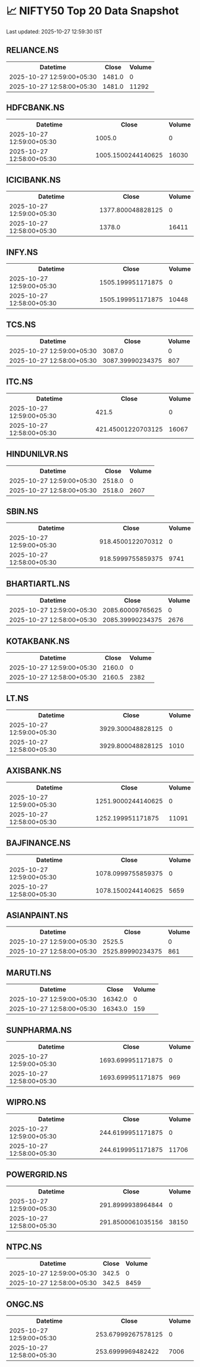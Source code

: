 # 📈 NIFTY50 Top 20 Data Snapshot

Last updated: 2025-10-27 12:59:30 IST

## RELIANCE.NS

<table>
  <tr><th>Datetime</th><th>Close</th><th>Volume</th></tr>
  <tr><td>2025-10-27 12:59:00+05:30</td><td>1481.0</td><td>0</td></tr>
  <tr><td>2025-10-27 12:58:00+05:30</td><td>1481.0</td><td>11292</td></tr>
</table>

## HDFCBANK.NS

<table>
  <tr><th>Datetime</th><th>Close</th><th>Volume</th></tr>
  <tr><td>2025-10-27 12:59:00+05:30</td><td>1005.0</td><td>0</td></tr>
  <tr><td>2025-10-27 12:58:00+05:30</td><td>1005.1500244140625</td><td>16030</td></tr>
</table>

## ICICIBANK.NS

<table>
  <tr><th>Datetime</th><th>Close</th><th>Volume</th></tr>
  <tr><td>2025-10-27 12:59:00+05:30</td><td>1377.800048828125</td><td>0</td></tr>
  <tr><td>2025-10-27 12:58:00+05:30</td><td>1378.0</td><td>16411</td></tr>
</table>

## INFY.NS

<table>
  <tr><th>Datetime</th><th>Close</th><th>Volume</th></tr>
  <tr><td>2025-10-27 12:59:00+05:30</td><td>1505.199951171875</td><td>0</td></tr>
  <tr><td>2025-10-27 12:58:00+05:30</td><td>1505.199951171875</td><td>10448</td></tr>
</table>

## TCS.NS

<table>
  <tr><th>Datetime</th><th>Close</th><th>Volume</th></tr>
  <tr><td>2025-10-27 12:59:00+05:30</td><td>3087.0</td><td>0</td></tr>
  <tr><td>2025-10-27 12:58:00+05:30</td><td>3087.39990234375</td><td>807</td></tr>
</table>

## ITC.NS

<table>
  <tr><th>Datetime</th><th>Close</th><th>Volume</th></tr>
  <tr><td>2025-10-27 12:59:00+05:30</td><td>421.5</td><td>0</td></tr>
  <tr><td>2025-10-27 12:58:00+05:30</td><td>421.45001220703125</td><td>16067</td></tr>
</table>

## HINDUNILVR.NS

<table>
  <tr><th>Datetime</th><th>Close</th><th>Volume</th></tr>
  <tr><td>2025-10-27 12:59:00+05:30</td><td>2518.0</td><td>0</td></tr>
  <tr><td>2025-10-27 12:58:00+05:30</td><td>2518.0</td><td>2607</td></tr>
</table>

## SBIN.NS

<table>
  <tr><th>Datetime</th><th>Close</th><th>Volume</th></tr>
  <tr><td>2025-10-27 12:59:00+05:30</td><td>918.4500122070312</td><td>0</td></tr>
  <tr><td>2025-10-27 12:58:00+05:30</td><td>918.5999755859375</td><td>9741</td></tr>
</table>

## BHARTIARTL.NS

<table>
  <tr><th>Datetime</th><th>Close</th><th>Volume</th></tr>
  <tr><td>2025-10-27 12:59:00+05:30</td><td>2085.60009765625</td><td>0</td></tr>
  <tr><td>2025-10-27 12:58:00+05:30</td><td>2085.39990234375</td><td>2676</td></tr>
</table>

## KOTAKBANK.NS

<table>
  <tr><th>Datetime</th><th>Close</th><th>Volume</th></tr>
  <tr><td>2025-10-27 12:59:00+05:30</td><td>2160.0</td><td>0</td></tr>
  <tr><td>2025-10-27 12:58:00+05:30</td><td>2160.5</td><td>2382</td></tr>
</table>

## LT.NS

<table>
  <tr><th>Datetime</th><th>Close</th><th>Volume</th></tr>
  <tr><td>2025-10-27 12:59:00+05:30</td><td>3929.300048828125</td><td>0</td></tr>
  <tr><td>2025-10-27 12:58:00+05:30</td><td>3929.800048828125</td><td>1010</td></tr>
</table>

## AXISBANK.NS

<table>
  <tr><th>Datetime</th><th>Close</th><th>Volume</th></tr>
  <tr><td>2025-10-27 12:59:00+05:30</td><td>1251.9000244140625</td><td>0</td></tr>
  <tr><td>2025-10-27 12:58:00+05:30</td><td>1252.199951171875</td><td>11091</td></tr>
</table>

## BAJFINANCE.NS

<table>
  <tr><th>Datetime</th><th>Close</th><th>Volume</th></tr>
  <tr><td>2025-10-27 12:59:00+05:30</td><td>1078.0999755859375</td><td>0</td></tr>
  <tr><td>2025-10-27 12:58:00+05:30</td><td>1078.1500244140625</td><td>5659</td></tr>
</table>

## ASIANPAINT.NS

<table>
  <tr><th>Datetime</th><th>Close</th><th>Volume</th></tr>
  <tr><td>2025-10-27 12:59:00+05:30</td><td>2525.5</td><td>0</td></tr>
  <tr><td>2025-10-27 12:58:00+05:30</td><td>2525.89990234375</td><td>861</td></tr>
</table>

## MARUTI.NS

<table>
  <tr><th>Datetime</th><th>Close</th><th>Volume</th></tr>
  <tr><td>2025-10-27 12:59:00+05:30</td><td>16342.0</td><td>0</td></tr>
  <tr><td>2025-10-27 12:58:00+05:30</td><td>16343.0</td><td>159</td></tr>
</table>

## SUNPHARMA.NS

<table>
  <tr><th>Datetime</th><th>Close</th><th>Volume</th></tr>
  <tr><td>2025-10-27 12:59:00+05:30</td><td>1693.699951171875</td><td>0</td></tr>
  <tr><td>2025-10-27 12:58:00+05:30</td><td>1693.699951171875</td><td>969</td></tr>
</table>

## WIPRO.NS

<table>
  <tr><th>Datetime</th><th>Close</th><th>Volume</th></tr>
  <tr><td>2025-10-27 12:59:00+05:30</td><td>244.6199951171875</td><td>0</td></tr>
  <tr><td>2025-10-27 12:58:00+05:30</td><td>244.6199951171875</td><td>11706</td></tr>
</table>

## POWERGRID.NS

<table>
  <tr><th>Datetime</th><th>Close</th><th>Volume</th></tr>
  <tr><td>2025-10-27 12:59:00+05:30</td><td>291.8999938964844</td><td>0</td></tr>
  <tr><td>2025-10-27 12:58:00+05:30</td><td>291.8500061035156</td><td>38150</td></tr>
</table>

## NTPC.NS

<table>
  <tr><th>Datetime</th><th>Close</th><th>Volume</th></tr>
  <tr><td>2025-10-27 12:59:00+05:30</td><td>342.5</td><td>0</td></tr>
  <tr><td>2025-10-27 12:58:00+05:30</td><td>342.5</td><td>8459</td></tr>
</table>

## ONGC.NS

<table>
  <tr><th>Datetime</th><th>Close</th><th>Volume</th></tr>
  <tr><td>2025-10-27 12:59:00+05:30</td><td>253.67999267578125</td><td>0</td></tr>
  <tr><td>2025-10-27 12:58:00+05:30</td><td>253.6999969482422</td><td>7006</td></tr>
</table>

